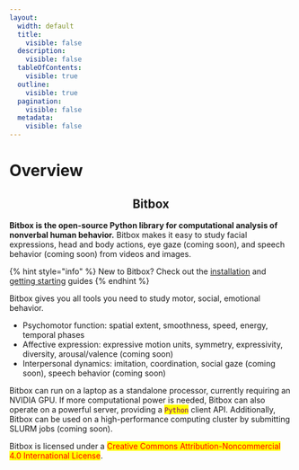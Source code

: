 ```yaml
---
layout:
  width: default
  title:
    visible: false
  description:
    visible: false
  tableOfContents:
    visible: true
  outline:
    visible: true
  pagination:
    visible: false
  metadata:
    visible: false
---
```


# Overview

<h2 align="center">Bitbox</h2>

**Bitbox is the open-source Python library for computational analysis of nonverbal human behavior.** Bitbox  makes it easy to study facial expressions, head and body actions, eye gaze (coming soon), and speech behavior (coming soon) from videos and images.

{% hint style="info" %}
New to Bitbox? Check out the [installation](overview/installation.md) and [getting starting](overview/getting-started.md) guides
{% endhint %}

Bitbox gives you all tools you need to study motor, social, emotional behavior.

* Psychomotor function: spatial extent, smoothness, speed, energy, temporal phases&#x20;
* Affective expression: expressive motion units, symmetry, expressivity, diversity, arousal/valence (coming soon)
* Interpersonal dynamics: imitation, coordination, social gaze (coming soon), speech behavior (coming soon)

Bitbox can run on a laptop as a standalone processor, currently requiring an NVIDIA GPU. If more computational power is needed, Bitbox can also operate on a powerful server, providing a <mark style="color:purple;">`Python`</mark> client API. Additionally, Bitbox can be used on a high-performance computing cluster by submitting SLURM jobs (coming soon).

Bitbox is licensed under a <mark style="color:red;">Creative Commons Attribution-Noncommercial 4.0 International License</mark>.
